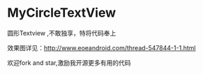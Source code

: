 MyCircleTextView
================

圆形Textview ,不敢独享，特将代码奉上

效果图详见：http://www.eoeandroid.com/thread-547844-1-1.html

欢迎fork and star,激励我开源更多有用的代码
